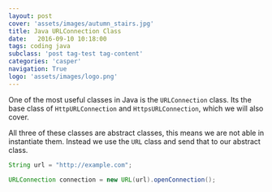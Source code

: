 ```yaml
---
layout: post
cover: 'assets/images/autumn_stairs.jpg'
title: Java URLConnection Class
date:   2016-09-10 10:18:00
tags: coding java
subclass: 'post tag-test tag-content'
categories: 'casper'
navigation: True
logo: 'assets/images/logo.png'
---
```


One of the most useful classes in Java is the `URLConnection` class. Its the base class of `HttpURLConnection` and `HttpsURLConnection`, which we will also cover. 

All three of these classes are abstract classes, this means we are not able in instantiate them. Instead we use the `URL` class and send that to our abstract class.


````java
String url = "http://example.com";

URLConnection connection = new URL(url).openConnection();
````



















